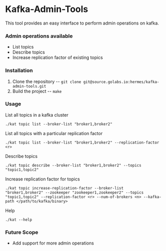 # Kafka-Admin-Tools

This tool provides an easy interface to perform admin operations on kafka.

### Admin operations available
- List topics
- Describe topics
- Increase replication factor of existing topics

### Installation
1. Clone the repository --
```git clone git@source.golabs.io:hermes/kafka-admin-tools.git```
2. Build the project -- 
```make```

### Usage
List all topics in a kafka cluster

```./kat topic list --broker-list "broker1,broker2"```

List all topics with a particular replication factor

```./kat topic list --broker-list "broker1,broker2" --replication-factor <r>```

Describe topics

```./kat topic describe --broker-list "broker1,broker2" --topics "topic1,topic2"```

Increase replication factor for topics

```./kat topic increase-replication-factor --broker-list "broker1,broker2" --zookeeper "zookeeper1,zookeeper2" --topics "topic1,topic2" --replication-factor <r> --num-of-brokers <n> --kafka-path </path/to/kafka/binary>```

Help

```./kat --help```

### Future Scope
- Add support for more admin operations
